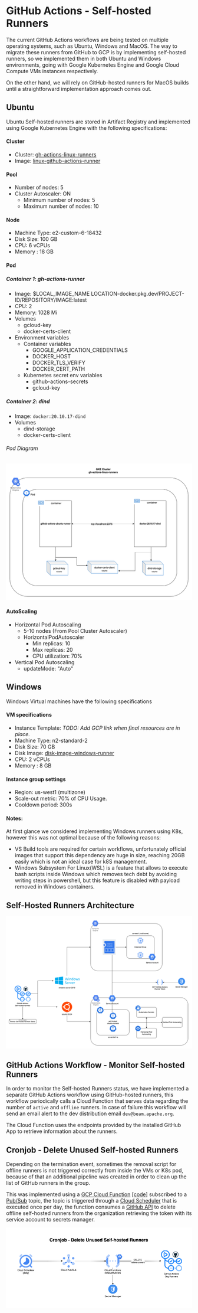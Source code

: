 <!--
    Licensed to the Apache Software Foundation (ASF) under one
    or more contributor license agreements.  See the NOTICE file
    distributed with this work for additional information
    regarding copyright ownership.  The ASF licenses this file
    to you under the Apache License, Version 2.0 (the
    "License"); you may not use this file except in compliance
    with the License.  You may obtain a copy of the License at

      http://www.apache.org/licenses/LICENSE-2.0

    Unless required by applicable law or agreed to in writing, software
    distributed under the License is distributed on an "AS IS" BASIS,
    WITHOUT WARRANTIES OR CONDITIONS OF ANY KIND, either express or implied.
    See the License for the specific language governing permissions and
    limitations under the License.
-->
# GitHub Actions - Self-hosted Runners
The current GitHub Actions workflows are being tested on multiple operating systems, such as Ubuntu, Windows and MacOS. The way to migrate these runners from GitHub to GCP is by implementing self-hosted runners, so we implemented them in both Ubuntu and Windows environments, going with Google Kubernetes Engine and Google Cloud Compute VMs instances respectively.

On the other hand, we will rely on GitHub-hosted runners for MacOS builds until a straightforward implementation approach comes out.

## Ubuntu
Ubuntu Self-hosted runners are stored in Artifact Registry and implemented using Google Kubernetes Engine with the following specifications:

#### Cluster
* Cluster: [gh-actions-linux-runners](https://console.cloud.google.com/kubernetes/clusters/details/us-central1-a/gh-actions-linux-runners/details?project=apache-beam-testing)
* Image: [linux-github-actions-runner](https://console.cloud.google.com/artifacts/docker/apache-beam-testing/us-central1/beam-github-actions/linux-github-actions-runner?project=apache-beam-testing)

#### Pool
* Number of nodes: 5
* Cluster Autoscaler: ON
  * Minimum number of nodes: 5
  * Maximum number of nodes: 10

#### Node
* Machine Type: e2-custom-6-18432
* Disk Size: 100 GB
* CPU: 6 vCPUs
* Memory : 18 GB

#### Pod
##### Container 1: gh-actions-runner
* Image: $LOCAL_IMAGE_NAME LOCATION-docker.pkg.dev/PROJECT-ID/REPOSITORY/IMAGE:latest
* CPU: 2
* Memory: 1028 Mi
* Volumes
  * gcloud-key
  * docker-certs-client
* Environment variables
  * Container variables
    * GOOGLE_APPLICATION_CREDENTIALS
    * DOCKER_HOST
    * DOCKER_TLS_VERIFY
    * DOCKER_CERT_PATH
  * Kubernetes secret env variables
    * github-actions-secrets
    * gcloud-key

##### Container 2: dind
* Image: `docker:20.10.17-dind`
* Volumes
  * dind-storage
  * docker-certs-client

###### Pod Diagram
![PodDiagram](diagrams/gh-actions-k8s-runners-pod.png)

#### AutoScaling
* Horizontal Pod Autoscaling
  * 5-10 nodes (From Pool Cluster Autoscaler)
  * HorizontalPodAutoscaler
    * Min replicas: 10
    * Max replicas: 20
    * CPU utilization: 70%
* Vertical Pod Autoscaling
  * updateMode: "Auto"


## Windows
Windows Virtual machines have the following specifications

#### VM specifications
* Instance Template: _TODO: Add GCP link when final resources are in place._
* Machine Type: n2-standard-2
* Disk Size: 70 GB
* Disk Image: [disk-image-windows-runner](https://console.cloud.google.com/compute/imagesDetail/projects/apache-beam-testing/global/images/disk-image-windows-runner?project=apache-beam-testing)
* CPU: 2 vCPUs
* Memory : 8 GB

#### Instance group settings
* Region: us-west1 (multizone)
* Scale-out metric: 70% of CPU Usage.
* Cooldown period: 300s

#### Notes:
At first glance we considered implementing Windows runners using K8s, however this was not optimal because of the following reasons:

* VS Build tools are required for certain workflows, unfortunately official images that support this dependency are huge in size, reaching 20GB easily which is not an ideal case for k8S management.
* Windows Subsystem For Linux(WSL) is a feature that allows to execute bash scripts inside Windows which removes tech debt by avoiding writing steps in powershell, but this feature is disabled with payload removed in Windows containers.


## Self-Hosted Runners Architecture
![Diagram](diagrams/self-hosted-runners-architecture.png)


## GitHub Actions Workflow - Monitor Self-hosted Runners

In order to monitor the Self-hosted Runners status, we have implemented a separate GitHub Actions workflow using GitHub-hosted runners, this workflow periodically calls a Cloud Function that serves data regarding the number of `active` and `offline` runners. In case of failure this workflow will send an email
alert to the dev distribution email `dev@beam.apache.org`.

The Cloud Function uses the endpoints provided by the installed GitHub App to retrieve information about the runners.

## Cronjob - Delete Unused Self-hosted Runners

Depending on the termination event, sometimes the removal script for offline runners is not triggered correctly from inside the VMs or K8s pod, because of that an additional pipeline was created in order to clean up the list of GitHub runners in the group.

This was implemented using a [GCP Cloud Function](https://console.cloud.google.com/functions/details/us-central1/remove-self-hosted-runners-group?env=gen1&project=apache-beam-testing&tab=source) [[code]](./helper-functions/cloud-functions/removeOfflineRunners) subscribed to a [Pub/Sub](https://console.cloud.google.com/cloudpubsub/topic/detail/remove-runners?referrer=search&project=apache-beam-testing) topic, the topic is triggered through a [Cloud Scheduler](https://console.cloud.google.com/cloudscheduler/jobs/edit/us-central1/runners-clean-up-schedule?project=apache-beam-testing) that is executed once per day, the function consumes a [GitHub API](https://docs.github.com/en/rest/reference/actions#delete-a-self-hosted-runner-from-an-organization) to delete offline self-hosted runners from the organization retrieving the token with its service account to secrets manager.


![Delete Offline Self-hosted Runners](diagrams/self-hosted-runners-delete-function.png)
